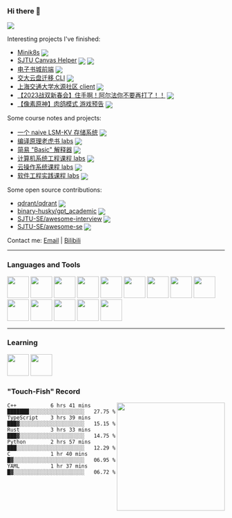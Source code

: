 ### Hi there 👋

![](https://pixel-profile.vercel.app/api/github-stats?username=Okabe-Rintarou-0)

Interesting projects I've finished:
+ [Minik8s](https://github.com/Okabe-Rintarou-0/Minik8s) <img align="center" src="https://img.shields.io/github/stars/Okabe-Rintarou-0/Minik8s" />
+ [SJTU Canvas Helper](https://github.com/Okabe-Rintarou-0/SJTU-Canvas-Helper) <img align="center" src="https://img.shields.io/github/stars/Okabe-Rintarou-0/SJTU-Canvas-Helper" /> <img align="center" src="https://img.shields.io/github/downloads/Okabe-Rintarou-0/SJTU-Canvas-Helper/total" />
+ [电子书城前端](https://github.com/Okabe-Rintarou-0/BookStore-Frontend) <img align="center" src="https://img.shields.io/github/stars/Okabe-Rintarou-0/BookStore-Frontend" />
+ [交大云盘迁移 CLI](https://github.com/Okabe-Rintarou-0/JboxTransferCLI) <img align="center" src="https://img.shields.io/github/stars/Okabe-Rintarou-0/JboxTransferCLI" />
+ [上海交通大学水源社区 client](https://github.com/Okabe-Rintarou-0/Shuiyuan-Client) <img align="center" src="https://img.shields.io/github/stars/Okabe-Rintarou-0/Shuiyuan-Client" />
+ [【2023战双新春会】住手啊！阿尔法你不要再打了！！](https://www.bilibili.com/video/BV1GG4y127S1) <img align="center" src="https://img.shields.io/badge/dynamic/json?label=views&query=$.data.stat.view&url=https://api.bilibili.com/x/web-interface/view?bvid=BV1GG4y127S1" />
+ [【像素原神】肉鸽模式 游戏预告](https://www.bilibili.com/video/BV13v411g7zv) <img align="center" src="https://img.shields.io/badge/dynamic/json?label=views&query=$.data.stat.view&url=https://api.bilibili.com/x/web-interface/view?bvid=BV13v411g7zv" />

Some course notes and projects:
+ [一个 naive LSM-KV 存储系统](https://github.com/Okabe-Rintarou-0/LSMT_KVStore) <img align="center" src="https://img.shields.io/github/stars/Okabe-Rintarou-0/LSMT_KVStore" />
+ [编译原理老虎书 labs](https://github.com/Okabe-Rintarou-0/Tiger-Compiler) <img align="center" src="https://img.shields.io/github/stars/Okabe-Rintarou-0/Tiger-Compiler" />
+ [简易 "Basic" 解释器](https://github.com/Okabe-Rintarou-0/QBasic) <img align="center" src="https://img.shields.io/github/stars/Okabe-Rintarou-0/QBasic" />
+ [计算机系统工程课程 labs](https://github.com/Okabe-Rintarou-0/CSE-labs) <img align="center" src="https://img.shields.io/github/stars/Okabe-Rintarou-0/CSE-labs" />
+ [云操作系统课程 labs](https://github.com/Okabe-Rintarou-0/Cloud-OS-labs) <img align="center" src="https://img.shields.io/github/stars/Okabe-Rintarou-0/Cloud-OS-labs" />
+ [软件工程实践课程 labs](https://github.com/Okabe-Rintarou-0/SEP-labs) <img align="center" src="https://img.shields.io/github/stars/Okabe-Rintarou-0/SEP-labs" />

Some open source contributions:
+ [qdrant/qdrant](https://github.com/qdrant/qdrant) <img align="center" src="https://img.shields.io/github/stars/qdrant/qdrant" />
+ [binary-husky/gpt_academic](https://github.com/binary-husky/gpt_academic) <img align="center" src="https://img.shields.io/github/stars/binary-husky/gpt_academic" />
+ [SJTU-SE/awesome-interview](https://github.com/SJTU-SE/awesome-interview) <img align="center" src="https://img.shields.io/github/stars/SJTU-SE/awesome-interview" />
+ [SJTU-SE/awesome-se](https://github.com/SJTU-SE/awesome-se) <img align="center" src="https://img.shields.io/github/stars/SJTU-SE/awesome-se" />

Contact me: [Email](mailto:923048992@sjtu.edu.cn) | [Bilibili](https://space.bilibili.com/5200237)

----

### Languages and Tools

<code><img height="50" src="https://github.com/yurijserrano/Github-Profile-Readme-Logos/blob/master/programming%20languages/c%2B%2B.svg"></code>
<code><img height="50" src="https://raw.githubusercontent.com/yurijserrano/Github-Profile-Readme-Logos/df5bacba92a025537970ad7ad34a1c54e1aa6869/programming%20languages/c.svg"></code>
<code><img height="50" src="https://raw.githubusercontent.com/yurijserrano/Github-Profile-Readme-Logos/df5bacba92a025537970ad7ad34a1c54e1aa6869/programming%20languages/go.svg"></code>
<code><img height="50" src="https://raw.githubusercontent.com/yurijserrano/Github-Profile-Readme-Logos/df5bacba92a025537970ad7ad34a1c54e1aa6869/programming%20languages/java.svg"></code>
<code><img height="50" src="https://raw.githubusercontent.com/yurijserrano/Github-Profile-Readme-Logos/df5bacba92a025537970ad7ad34a1c54e1aa6869/programming%20languages/python.svg"></code>
<code><img height="50" src="https://github.com/yurijserrano/Github-Profile-Readme-Logos/blob/master/programming%20languages/javascript.svg"></code>
<code><img height="50" src="https://raw.githubusercontent.com/yurijserrano/Github-Profile-Readme-Logos/df5bacba92a025537970ad7ad34a1c54e1aa6869/programming%20languages/c%23.svg"></code>
<code><img height="50" src="https://raw.githubusercontent.com/yurijserrano/Github-Profile-Readme-Logos/df5bacba92a025537970ad7ad34a1c54e1aa6869/databases/mysql.svg"></code>
<code><img height="50" src="https://raw.githubusercontent.com/yurijserrano/Github-Profile-Readme-Logos/df5bacba92a025537970ad7ad34a1c54e1aa6869/frameworks/react.svg"></code>
<code><img height="50" src="https://raw.githubusercontent.com/yurijserrano/Github-Profile-Readme-Logos/df5bacba92a025537970ad7ad34a1c54e1aa6869/frameworks/spring.svg"></code>
<code><img height="50" src="https://raw.githubusercontent.com/yurijserrano/Github-Profile-Readme-Logos/df5bacba92a025537970ad7ad34a1c54e1aa6869/cloud/docker.svg"></code>
<code><img height="50" src="https://github.com/yurijserrano/Github-Profile-Readme-Logos/blob/master/tools/unity.png?raw=true"></code>
<code><img height="50" src="https://raw.githubusercontent.com/yurijserrano/Github-Profile-Readme-Logos/f994c418a134b58c4aec11152f6a4a33fa89da26/programming%20languages/dart.svg"></code>
<code><img height="50" src="https://www.vectorlogo.zone/logos/pytorch/pytorch-icon.svg"></code>

----

### Learning
<code><img height="50" src="https://raw.githubusercontent.com/yurijserrano/Github-Profile-Readme-Logos/042e36c55d4d757621dedc4f03108213fbb57ec4/frameworks/vuejs.svg"></code>
<code><img height="50" src="https://raw.githubusercontent.com/yurijserrano/Github-Profile-Readme-Logos/042e36c55d4d757621dedc4f03108213fbb57ec4/programming%20languages/rust.svg"></code>

### "Touch-Fish" Record

<img src="https://github-readme-stats.vercel.app/api/top-langs/?username=Okabe-Rintarou-0&layout=compact&langs_count=12&hide=makefile,tex,perl,shell" width="250" align="right"/>

<!--START_SECTION:waka-->

```text
C++           6 hrs 41 mins   ███████░░░░░░░░░░░░░░░░░░   27.75 %
TypeScript    3 hrs 39 mins   ███▓░░░░░░░░░░░░░░░░░░░░░   15.15 %
Rust          3 hrs 33 mins   ███▓░░░░░░░░░░░░░░░░░░░░░   14.75 %
Python        2 hrs 57 mins   ███░░░░░░░░░░░░░░░░░░░░░░   12.29 %
C             1 hr 40 mins    █▓░░░░░░░░░░░░░░░░░░░░░░░   06.95 %
YAML          1 hr 37 mins    █▓░░░░░░░░░░░░░░░░░░░░░░░   06.72 %
```

<!--END_SECTION:waka-->


